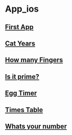 # App_ios
## [First App](https://github.com/kvinlazy/App_ios/tree/master/test1)
## [Cat Years](https://github.com/kvinlazy/App_ios/tree/master/Cat_app)
## [How many Fingers](https://github.com/kvinlazy/App_ios/tree/master/Howmayfingers)
## [Is it prime?](https://github.com/kvinlazy/App_ios/tree/master/Is%20it%20Prime)
## [Egg Timer](https://github.com/kvinlazy/App_ios/tree/master/eggtimer)
## [Times Table](https://github.com/kvinlazy/App_ios/tree/master/Times%20Table)
## [Whats your number](https://github.com/kvinlazy/App_ios/tree/master/test4%20storage)
